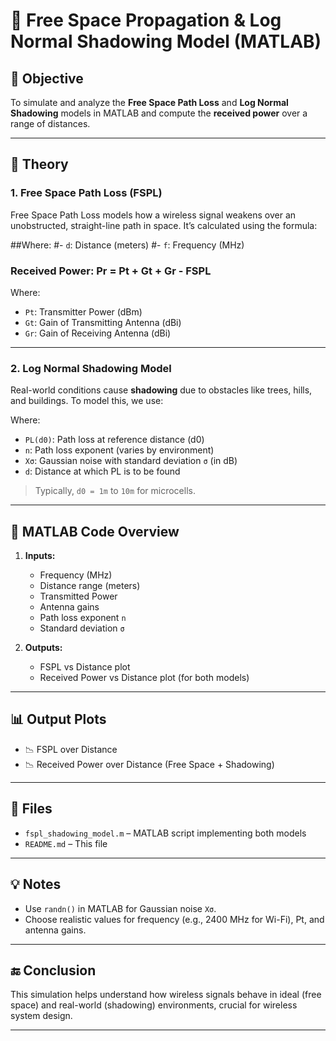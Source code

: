 # 📡 Free Space Propagation & Log Normal Shadowing Model (MATLAB)

## 🎯 Objective

To simulate and analyze the **Free Space Path Loss** and **Log Normal Shadowing** models in MATLAB and compute the **received power** over a range of distances.

---

## 📖 Theory

### 1. Free Space Path Loss (FSPL)

Free Space Path Loss models how a wireless signal weakens over an unobstructed, straight-line path in space. It’s calculated using the formula:


##Where:
#- `d`: Distance (meters)
#- `f`: Frequency (MHz)

### Received Power: Pr = Pt + Gt + Gr - FSPL


Where:
- `Pt`: Transmitter Power (dBm)
- `Gt`: Gain of Transmitting Antenna (dBi)
- `Gr`: Gain of Receiving Antenna (dBi)

---

### 2. Log Normal Shadowing Model

Real-world conditions cause **shadowing** due to obstacles like trees, hills, and buildings. To model this, we use:


Where:
- `PL(d0)`: Path loss at reference distance (d0)
- `n`: Path loss exponent (varies by environment)
- `Xσ`: Gaussian noise with standard deviation `σ` (in dB)
- `d`: Distance at which PL is to be found

> Typically, `d0 = 1m` to `10m` for microcells.

---

## 🧪 MATLAB Code Overview

1. **Inputs:**
   - Frequency (MHz)
   - Distance range (meters)
   - Transmitted Power
   - Antenna gains
   - Path loss exponent `n`
   - Standard deviation `σ`

2. **Outputs:**
   - FSPL vs Distance plot
   - Received Power vs Distance plot (for both models)

---

## 📊 Output Plots

- 📉 FSPL over Distance
- 📉 Received Power over Distance (Free Space + Shadowing)

---

## 📂 Files

- `fspl_shadowing_model.m` – MATLAB script implementing both models
- `README.md` – This file

---

## 💡 Notes

- Use `randn()` in MATLAB for Gaussian noise `Xσ`.
- Choose realistic values for frequency (e.g., 2400 MHz for Wi-Fi), Pt, and antenna gains.

---

## 🔚 Conclusion

This simulation helps understand how wireless signals behave in ideal (free space) and real-world (shadowing) environments, crucial for wireless system design.

---

